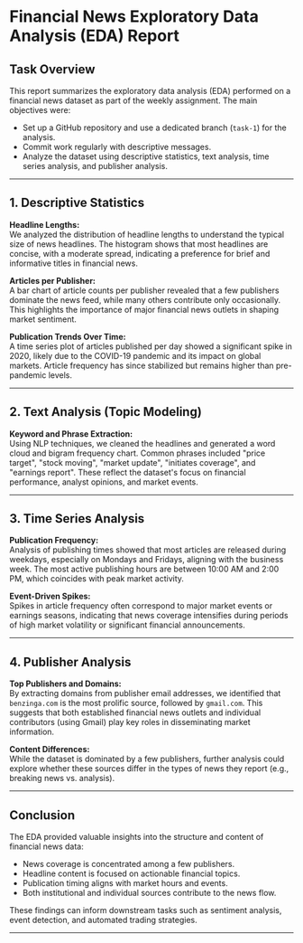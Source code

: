 # Financial News Exploratory Data Analysis (EDA) Report

## Task Overview

This report summarizes the exploratory data analysis (EDA) performed on a financial news dataset as part of the weekly assignment. The main objectives were:

- Set up a GitHub repository and use a dedicated branch (`task-1`) for the analysis.
- Commit work regularly with descriptive messages.
- Analyze the dataset using descriptive statistics, text analysis, time series analysis, and publisher analysis.

---

## 1. Descriptive Statistics

**Headline Lengths:**  
We analyzed the distribution of headline lengths to understand the typical size of news headlines. The histogram shows that most headlines are concise, with a moderate spread, indicating a preference for brief and informative titles in financial news.

**Articles per Publisher:**  
A bar chart of article counts per publisher revealed that a few publishers dominate the news feed, while many others contribute only occasionally. This highlights the importance of major financial news outlets in shaping market sentiment.

**Publication Trends Over Time:**  
A time series plot of articles published per day showed a significant spike in 2020, likely due to the COVID-19 pandemic and its impact on global markets. Article frequency has since stabilized but remains higher than pre-pandemic levels.

---

## 2. Text Analysis (Topic Modeling)

**Keyword and Phrase Extraction:**  
Using NLP techniques, we cleaned the headlines and generated a word cloud and bigram frequency chart. Common phrases included "price target", "stock moving", "market update", "initiates coverage", and "earnings report". These reflect the dataset's focus on financial performance, analyst opinions, and market events.

---

## 3. Time Series Analysis

**Publication Frequency:**  
Analysis of publishing times showed that most articles are released during weekdays, especially on Mondays and Fridays, aligning with the business week. The most active publishing hours are between 10:00 AM and 2:00 PM, which coincides with peak market activity.

**Event-Driven Spikes:**  
Spikes in article frequency often correspond to major market events or earnings seasons, indicating that news coverage intensifies during periods of high market volatility or significant financial announcements.

---

## 4. Publisher Analysis

**Top Publishers and Domains:**  
By extracting domains from publisher email addresses, we identified that `benzinga.com` is the most prolific source, followed by `gmail.com`. This suggests that both established financial news outlets and individual contributors (using Gmail) play key roles in disseminating market information.

**Content Differences:**  
While the dataset is dominated by a few publishers, further analysis could explore whether these sources differ in the types of news they report (e.g., breaking news vs. analysis).

---

## Conclusion

The EDA provided valuable insights into the structure and content of financial news data:

- News coverage is concentrated among a few publishers.
- Headline content is focused on actionable financial topics.
- Publication timing aligns with market hours and events.
- Both institutional and individual sources contribute to the news flow.

These findings can inform downstream tasks such as sentiment analysis, event detection, and automated trading strategies.

---
